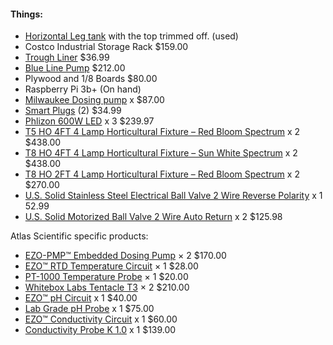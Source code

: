 #### Things:
- [Horizontal Leg tank](https://www.tractorsupply.com/tsc/product/horizontal-leg-tank-65-gal) with the top trimmed off. (used)
- Costco Industrial Storage Rack $159.00 
- [Trough Liner](https://farmplasticsupply.com/hydroponics?product_id=474)                   $36.99
- [Blue Line Pump](https://www.championlighting.com/blueline_40_hd_external_water_pump.html) $212.00
- Plywood and 1/8 Boards $80.00
- Raspberry Pi 3b+ (On hand)
- [Milwaukee Dosing pump](https://milwaukeeinstruments.com/milwaukee-instruments-mp810-dosing-pump-for-ph-controller/) x $87.00
- [Smart Plugs](https://www.amazon.com/gp/product/B07SQGG8Z7/ref=ppx_yo_dt_b_asin_title_o08_s00?ie=UTF8&psc=1) (2) $34.99
- [Phlizon 600W LED](https://www.amazon.com/gp/product/B0752CL6KJ/ref=ppx_yo_dt_b_asin_title_o08_s00?ie=UTF8&psc=1) x 3 $239.97
- [T5 HO 4FT 4 Lamp Horticultural Fixture – Red Bloom Spectrum](https://www.activegrowled.com/hydroponic-supplies/t5-ho-4ft-4-lamp-horticultural-fixture-red-bloom-spectrum/) x 2 $438.00
- [T8 HO 4FT 4 Lamp Horticultural Fixture – Sun White Spectrum](https://www.activegrowled.com/hydroponic-supplies/t8-ho-4ft-4-lamp-horticultural-fixture-sun-white-spectrum/) x 2 $438.00
- [T8 HO 2FT 4 Lamp Horticultural Fixture – Red Bloom Spectrum](https://www.activegrowled.com/hydroponic-supplies/t8-ho-2ft-4-lamp-horticultural-fixture-red-bloom-spectrum/) x 2 $270.00
- [U.S. Solid Stainless Steel Electrical Ball Valve 2 Wire Reverse Polarity](https://ussolid.com/u-s-solid-motorized-ball-valve-1-stainless-steel-electrical-ball-valve-with-full-port-9-24-v-dc-2-wire-reverse-polarity.html) x 1 52.99
- [U.S. Solid Motorized Ball Valve 2 Wire Auto Return](https://ussolid.com/u-s-solid-motorized-ball-valve-1-stainless-steel-electrical-ball-valve-with-full-port-9-24-v-ac-dc-2-wire-auto-return.html) x 2 $125.98

Atlas Scientific specific products:
- [EZO-PMP™ Embedded Dosing Pump](https://atlas-scientific.com/peristaltic/) × 2 $170.00
- [EZO™ RTD Temperature Circuit](https://atlas-scientific.com/temperature/) × 1	  $28.00
- [PT-1000 Temperature Probe](https://atlas-scientific.com/temperature/) × 1	      $20.00
- [Whitebox Labs Tentacle T3](https://atlas-scientific.com/carrier-boards/whitebox-labs-tentacle-t3/) × 2	     $210.00
- [EZO™ pH Circuit](https://atlas-scientific.com/ph/) x 1                 $40.00
- [Lab Grade pH Probe](https://atlas-scientific.com/ph/) x 1              $75.00
- [EZO™ Conductivity Circuit](https://atlas-scientific.com/conductivity/)  x 1      $60.00
- [Conductivity Probe K 1.0](https://atlas-scientific.com/conductivity/)   x 1     $139.00
